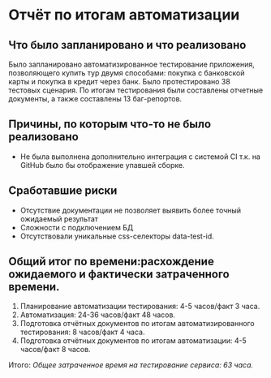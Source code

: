 # Отчёт по итогам автоматизации

## Что было запланировано и что реализовано
Было запланировано автоматизированное тестирование приложения, позволяющего купить тур двумя способами: покупка с банковской карты и покупка в кредит через банк. Было протестировано 38 тестовых сценария. По итогам тестирования были составлены отчетные документы, а также составлены 13 баг-репортов.

## Причины, по которым что-то не было реализовано
* Не была выполнена дополнительно интеграция с системой CI т.к. на GitHub было бы отображение упавшей сборке.

## Сработавшие риски
* Отсутствие документации не позволяет выявить более точный ожидаемый результат
* Сложности с подключением БД
* Отсутствовали уникальные css-селекторы data-test-id.

## Общий итог по времени:расхождение ожидаемого и фактически затраченного времени.
1. Планирование автоматизации тестирования: 4-5 часов/факт 3 часа.
2. Автоматизация: 24-36 часов/факт 48 часов.
3. Подготовка отчётных документов по итогам автоматизированного тестирования: 8 часов/факт 4 часа.
4. Подготовка отчётных документов по итогам автоматизации: 4-5 часов/факт 8 часов.

Итого:
*Общее затраченное время на тестирование сервиса: 63 часа.*

